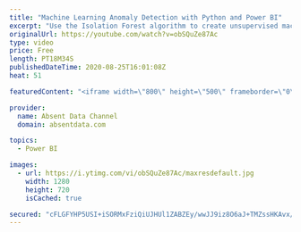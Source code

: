 ```yaml
---
title: "Machine Learning Anomaly Detection with Python and Power BI"
excerpt: "Use the Isolation Forest algorithm to create unsupervised machine learning to identify outliers in your data. Leverage the power of Sckit Learn and Power BI"
originalUrl: https://youtube.com/watch?v=obSQuZe87Ac
type: video
price: Free
length: PT18M34S
publishedDateTime: 2020-08-25T16:01:08Z
heat: 51

featuredContent: "<iframe width=\"800\" height=\"500\" frameborder=\"0\" src=\"https://www.youtube.com/embed/obSQuZe87Ac\" allow=\"accelerometer; autoplay; encrypted-media; gyroscope; picture-in-picture\" allowfullscreen></iframe>"

provider:
  name: Absent Data Channel
  domain: absentdata.com

topics:
  - Power BI

images:
  - url: https://i.ytimg.com/vi/obSQuZe87Ac/maxresdefault.jpg
    width: 1280
    height: 720
    isCached: true

secured: "cFLGFYHP5USI+iSORMxFziQiUJHUl1ZABZEy/wwJJ9iz8O6aJ+TMZssHKAvx/3AkCRX2xEHjWcyv26R+aDwUUPdHxCxIMZC8qkIuDNYZl/amgB2VJXEUxB9t85HjoZws1vG23uQDn0DmzSBfPNQF8WImmwlfjuCdxYfb6gJox3o6wV3H+hk6lfHDQJA2lGqGPiIEH3cAwDRwZWwKWYpUeEizQZi2OBpSw44d6OmEpK6GZyxsiQVsIofRWmqVM+OxqW0JGMYBw9XPicfLUYeXUuYAaRXNWbskUfGpdj8hW7c2SaBia+CyS7mzHfaaSm2j+7Bf5+J/B2hmGqC6KNJKWsj1zPbHJQRGU7lh9ZRTYSLzUYbRkMuuPbhmtUrTBM4QDEROZ7TOEEDCeUjwg6gBHhurZaUT2YxnHOrpdjELL3k=;c1seTE48w8tjm+HoAXgOiA=="
---
```



